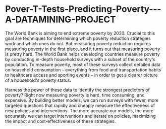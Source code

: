 # Pover-T-Tests-Predicting-Poverty---A-DATAMINING-PROJECT

The World Bank is aiming to end extreme poverty by 2030. Crucial to this goal are techniques for determining which poverty reduction strategies work and which ones do not. But measuring poverty reduction requires measuring poverty in the first place, and it turns out that measuring poverty is pretty hard. The World Bank helps developing countries measure poverty by conducting in-depth household surveys with a subset of the country's population. To measure poverty, most of these surveys collect detailed data on household consumption – everything from food and transportation habits to healthcare access and sporting events – in order to get a clearer picture of a household's poverty status.


Harness the power of these data to identify the strongest predictors of poverty? Right now measuring poverty is hard, time consuming, and expensive. By building better models, we can run surveys with fewer, more targeted questions that rapidly and cheaply measure the effectiveness of new policies and interventions. The more accurate our models, the more accurately we can target interventions and iterate on policies, maximizing the impact and cost-effectiveness of these strategies.
